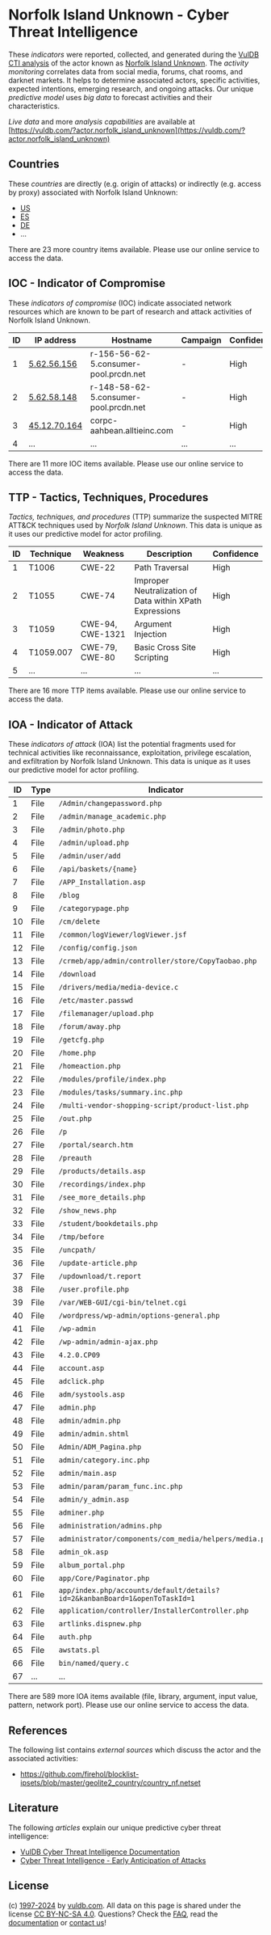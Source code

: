 # Norfolk Island Unknown - Cyber Threat Intelligence

These _indicators_ were reported, collected, and generated during the [VulDB CTI analysis](https://vuldb.com/?kb.cti) of the actor known as [Norfolk Island Unknown](https://vuldb.com/?actor.norfolk_island_unknown). The _activity monitoring_ correlates data from social media, forums, chat rooms, and darknet markets. It helps to determine associated actors, specific activities, expected intentions, emerging research, and ongoing attacks. Our unique _predictive model_ uses _big data_ to forecast activities and their characteristics.

_Live data_ and more _analysis capabilities_ are available at [https://vuldb.com/?actor.norfolk_island_unknown](https://vuldb.com/?actor.norfolk_island_unknown)

## Countries

These _countries_ are directly (e.g. origin of attacks) or indirectly (e.g. access by proxy) associated with Norfolk Island Unknown:

* [US](https://vuldb.com/?country.us)
* [ES](https://vuldb.com/?country.es)
* [DE](https://vuldb.com/?country.de)
* ...

There are 23 more country items available. Please use our online service to access the data.

## IOC - Indicator of Compromise

These _indicators of compromise_ (IOC) indicate associated network resources which are known to be part of research and attack activities of Norfolk Island Unknown.

ID | IP address | Hostname | Campaign | Confidence
-- | ---------- | -------- | -------- | ----------
1 | [5.62.56.156](https://vuldb.com/?ip.5.62.56.156) | r-156-56-62-5.consumer-pool.prcdn.net | - | High
2 | [5.62.58.148](https://vuldb.com/?ip.5.62.58.148) | r-148-58-62-5.consumer-pool.prcdn.net | - | High
3 | [45.12.70.164](https://vuldb.com/?ip.45.12.70.164) | corpc-aahbean.alltieinc.com | - | High
4 | ... | ... | ... | ...

There are 11 more IOC items available. Please use our online service to access the data.

## TTP - Tactics, Techniques, Procedures

_Tactics, techniques, and procedures_ (TTP) summarize the suspected MITRE ATT&CK techniques used by _Norfolk Island Unknown_. This data is unique as it uses our predictive model for actor profiling.

ID | Technique | Weakness | Description | Confidence
-- | --------- | -------- | ----------- | ----------
1 | T1006 | CWE-22 | Path Traversal | High
2 | T1055 | CWE-74 | Improper Neutralization of Data within XPath Expressions | High
3 | T1059 | CWE-94, CWE-1321 | Argument Injection | High
4 | T1059.007 | CWE-79, CWE-80 | Basic Cross Site Scripting | High
5 | ... | ... | ... | ...

There are 16 more TTP items available. Please use our online service to access the data.

## IOA - Indicator of Attack

These _indicators of attack_ (IOA) list the potential fragments used for technical activities like reconnaissance, exploitation, privilege escalation, and exfiltration by Norfolk Island Unknown. This data is unique as it uses our predictive model for actor profiling.

ID | Type | Indicator | Confidence
-- | ---- | --------- | ----------
1 | File | `/Admin/changepassword.php` | High
2 | File | `/admin/manage_academic.php` | High
3 | File | `/admin/photo.php` | High
4 | File | `/admin/upload.php` | High
5 | File | `/admin/user/add` | High
6 | File | `/api/baskets/{name}` | High
7 | File | `/APP_Installation.asp` | High
8 | File | `/blog` | Low
9 | File | `/categorypage.php` | High
10 | File | `/cm/delete` | Medium
11 | File | `/common/logViewer/logViewer.jsf` | High
12 | File | `/config/config.json` | High
13 | File | `/crmeb/app/admin/controller/store/CopyTaobao.php` | High
14 | File | `/download` | Medium
15 | File | `/drivers/media/media-device.c` | High
16 | File | `/etc/master.passwd` | High
17 | File | `/filemanager/upload.php` | High
18 | File | `/forum/away.php` | High
19 | File | `/getcfg.php` | Medium
20 | File | `/home.php` | Medium
21 | File | `/homeaction.php` | High
22 | File | `/modules/profile/index.php` | High
23 | File | `/modules/tasks/summary.inc.php` | High
24 | File | `/multi-vendor-shopping-script/product-list.php` | High
25 | File | `/out.php` | Medium
26 | File | `/p` | Low
27 | File | `/portal/search.htm` | High
28 | File | `/preauth` | Medium
29 | File | `/products/details.asp` | High
30 | File | `/recordings/index.php` | High
31 | File | `/see_more_details.php` | High
32 | File | `/show_news.php` | High
33 | File | `/student/bookdetails.php` | High
34 | File | `/tmp/before` | Medium
35 | File | `/uncpath/` | Medium
36 | File | `/update-article.php` | High
37 | File | `/updownload/t.report` | High
38 | File | `/user.profile.php` | High
39 | File | `/var/WEB-GUI/cgi-bin/telnet.cgi` | High
40 | File | `/wordpress/wp-admin/options-general.php` | High
41 | File | `/wp-admin` | Medium
42 | File | `/wp-admin/admin-ajax.php` | High
43 | File | `4.2.0.CP09` | Medium
44 | File | `account.asp` | Medium
45 | File | `adclick.php` | Medium
46 | File | `adm/systools.asp` | High
47 | File | `admin.php` | Medium
48 | File | `admin/admin.php` | High
49 | File | `admin/admin.shtml` | High
50 | File | `Admin/ADM_Pagina.php` | High
51 | File | `admin/category.inc.php` | High
52 | File | `admin/main.asp` | High
53 | File | `admin/param/param_func.inc.php` | High
54 | File | `admin/y_admin.asp` | High
55 | File | `adminer.php` | Medium
56 | File | `administration/admins.php` | High
57 | File | `administrator/components/com_media/helpers/media.php` | High
58 | File | `admin_ok.asp` | Medium
59 | File | `album_portal.php` | High
60 | File | `app/Core/Paginator.php` | High
61 | File | `app/index.php/accounts/default/details?id=2&kanbanBoard=1&openToTaskId=1` | High
62 | File | `application/controller/InstallerController.php` | High
63 | File | `artlinks.dispnew.php` | High
64 | File | `auth.php` | Medium
65 | File | `awstats.pl` | Medium
66 | File | `bin/named/query.c` | High
67 | ... | ... | ...

There are 589 more IOA items available (file, library, argument, input value, pattern, network port). Please use our online service to access the data.

## References

The following list contains _external sources_ which discuss the actor and the associated activities:

* https://github.com/firehol/blocklist-ipsets/blob/master/geolite2_country/country_nf.netset

## Literature

The following _articles_ explain our unique predictive cyber threat intelligence:

* [VulDB Cyber Threat Intelligence Documentation](https://vuldb.com/?kb.cti)
* [Cyber Threat Intelligence - Early Anticipation of Attacks](https://www.scip.ch/en/?labs.20201022)

## License

(c) [1997-2024](https://vuldb.com/?kb.changelog) by [vuldb.com](https://vuldb.com/?kb.about). All data on this page is shared under the license [CC BY-NC-SA 4.0](https://creativecommons.org/licenses/by-nc-sa/4.0/). Questions? Check the [FAQ](https://vuldb.com/?kb.faq), read the [documentation](https://vuldb.com/?kb) or [contact us](https://vuldb.com/?contact)!

